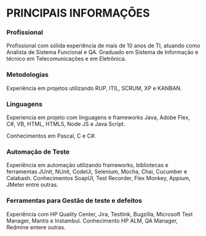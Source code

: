 # PRINCIPAIS INFORMAÇÕES

<h3>Profissional</h3>
<p>Profissional com sólida experiência de mais de 10 anos de TI, atuando como Analista de Sistema Funcional e QA. Graduado em Sistema de Informação e técnico em Telecomunicações e em Eletrônica.</p>

<h3>Metodologias</h3>
<p>Experiência em projetos utilizando RUP, ITIL, SCRUM, XP e KANBAN.</p>

<h3>Linguagens</h3>
Experiencia em projeto com linguagens e frameworks Java, Adobe Flex, C#, VB, HTML, HTML5, Node JS e Java Script. </p>Conhecimentos em Pascal, C e C#.</p>

<h3>Automação de Teste</h3>
<p>Experiência em automação utilizando frameworks, bibliotecas e ferramentas JUnit, NUnit, CodeUi, Selenium, Mocha, Chai, Cucumber e Calabash. Conhecimentos SoapUI, Test Recorder, Flex Monkey, Appium, JMeter entre outras.</p>

<h3>Ferramentas para Gestão de teste e defeitos</h3>
<p>Experiência com HP Quality Center, Jira, Testlink, Bugzilla, Microsoft Test Manager, Mantis e Instambul. Conhecimento HP ALM, QA Manager, Redmine entere outras.</p>


